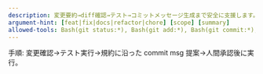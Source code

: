 ```yaml
---
description: 変更要約→diff確認→テスト→コミットメッセージ生成まで安全に支援します。
argument-hint: [feat|fix|docs|refactor|chore] [scope] [summary]
allowed-tools: Bash(git status:*), Bash(git add:*), Bash(git commit:*), Bash(git restore:*), Bash(npm test:*), Bash(pytest*), Read(**)
---
```

手順: 変更確認→テスト実行→規約に沿った commit msg 提案→人間承認後に実行。
